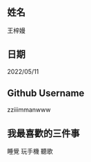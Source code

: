 姓名
----
王梓嫚

日期
----
2022/05/11

Github Username
---------------
zziiimmanwww

我最喜歡的三件事
---------------
睡覺
玩手機
聽歌